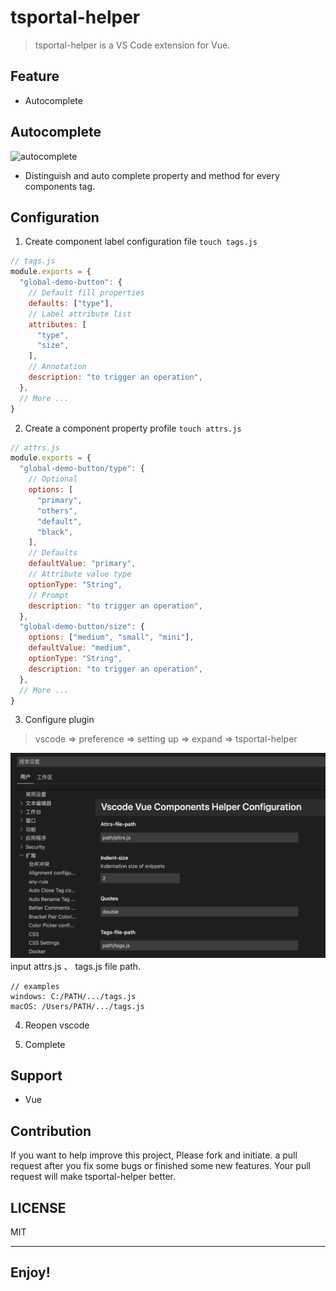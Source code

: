 # tsportal-helper


> tsportal-helper is a VS Code extension for Vue.

## Feature

* Autocomplete

## Autocomplete

![autocomplete](./assets/use.gif)

* Distinguish and auto complete property and method for every components tag.

## Configuration

1. Create component label configuration file `touch tags.js`
```javascript
// tags.js
module.exports = {
  "global-demo-button": {
    // Default fill properties
    defaults: ["type"],
    // Label attribute list
    attributes: [
      "type",
      "size",
    ],
    // Annotation
    description: "to trigger an operation",
  },
  // More ...
}
```
2. Create a component property profile `touch attrs.js`
```javascript
// attrs.js
module.exports = {
  "global-demo-button/type": {
    // Optional
    options: [
      "primary",
      "others",
      "default",
      "black",
    ],
    // Defaults
    defaultValue: "primary",
    // Attribute value type
    optionType: "String",
    // Prompt
    description: "to trigger an operation",
  },
  "global-demo-button/size": {
    options: ["medium", "small", "mini"],
    defaultValue: "medium",
    optionType: "String",
    description: "to trigger an operation",
  },
  // More ...
}
```
3. Configure plugin
> vscode => preference => setting up => expand => tsportal-helper

![vscode-setting.png](./assets/vscode-setting.png)
input attrs.js 、 tags.js file path.
```
// examples
windows: C:/PATH/.../tags.js
macOS: /Users/PATH/.../tags.js
```

4. Reopen vscode

5. Complete

## Support

* Vue

## Contribution

If you want to help improve this project, Please fork and initiate. a pull request after you fix some bugs or finished some new features. Your pull request will make tsportal-helper better.

## LICENSE

MIT

-----------------------------------------------------------------------------------------------------------
## **Enjoy!**